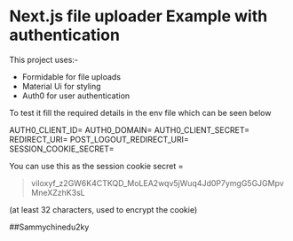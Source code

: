 # Next.js file uploader Example with authentication

This project uses:-

 - Formidable for file uploads
 - Material Ui for styling
 - Auth0 for user authentication

To test it fill the required details in the env file which can be seen below

AUTH0_CLIENT_ID=
AUTH0_DOMAIN=
AUTH0_CLIENT_SECRET=
REDIRECT_URI=
POST_LOGOUT_REDIRECT_URI=
SESSION_COOKIE_SECRET=

You can use this as the session cookie secret =

> viloxyf_z2GW6K4CTKQD_MoLEA2wqv5jWuq4Jd0P7ymgG5GJGMpvMneXZzhK3sL

 (at least 32 characters, used to encrypt the cookie)

##Sammychinedu2ky

